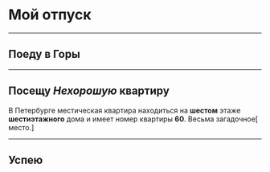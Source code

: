 # Мой отпуск

---
## Поеду в **Горы**

---
## Посещу **_Нехорошую_ квартиру**
В Петербурге местическая квартира находиться на **шестом** этаже **шестиэтажного** дома и имеет номер квартиры **60**. Весьма загадочное[ место.]

---
## Успею

